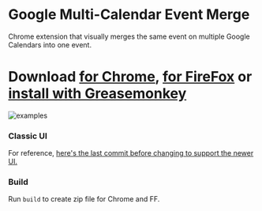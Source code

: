 Google Multi-Calendar Event Merge
=========================

Chrome extension that visually merges the same event on multiple Google Calendars into one event.

# Download [for Chrome](https://chrome.google.com/webstore/detail/event-merge-for-google-ca/idehaflielbgpaokehlhidbjlehlfcep), [for FireFox](https://addons.mozilla.org/en-US/firefox/addon/google-cal-event-merge/) or [install with Greasemonkey](https://github.com/imightbeamy/gcal-multical-event-merge/raw/master/events.user.js)

![examples](images/examples.png)

### Classic UI

For reference, [here's the last commit before changing to support the newer UI.](https://github.com/imightbeamy/gcal-multical-event-merge/blob/bed9a531157e14bf86463ea7970f8ce0ef76db1d/events.user.js)


### Build

Run `build` to create zip file for Chrome and FF.

